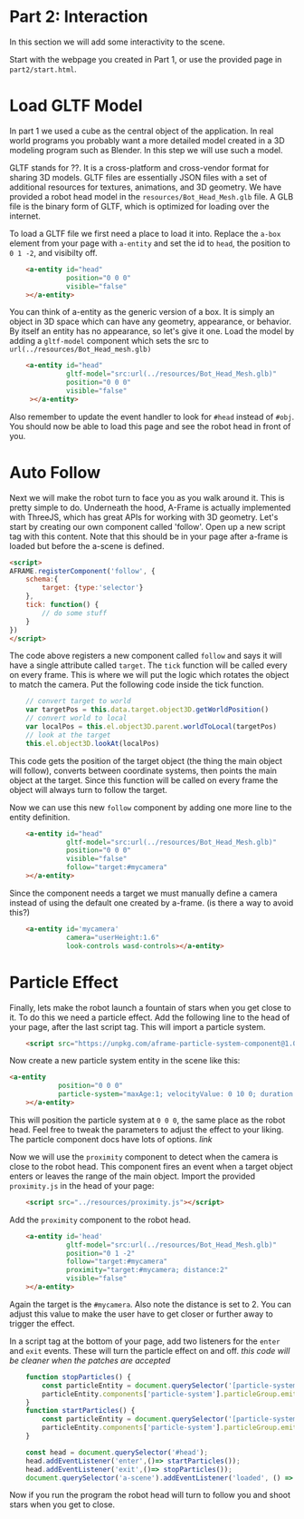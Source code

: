 # Part 2: Interaction

In this section we will add some interactivity to the scene.

Start with the webpage you created in Part 1, or use the provided page in `part2/start.html`.

# Load GLTF Model

In part 1 we used a cube as the central object of the application. In real world programs you
probably want a more detailed model created in a 3D modeling program such as Blender. In
this step we will use such a model.

GLTF stands for ??. It is a cross-platform and cross-vendor format for sharing 3D models. GLTF
files are essentially JSON files with a set of additional resources for textures, animations,
and 3D geometry. We have provided a robot head model in the `resources/Bot_Head_Mesh.glb` file.
A GLB file is the binary form of GLTF, which is optimized for loading over the internet.

To load a GLTF file we first need a place to load it into. Replace the `a-box` element from your
page with `a-entity` and set the id to `head`, the position to `0 1 -2`, and visibilty off.

```html
    <a-entity id="head"
              position="0 0 0"
              visible="false"
    ></a-entity>
```

You can think of a-entity as the generic version of a box. It is simply an object in 3D space which
can have any geometry, appearance, or behavior. By itself an entity has no appearance, so let's
give it one. Load the model by adding a `gltf-model` component which sets the src 
to `url(../resources/Bot_Head_mesh.glb)`

```html
    <a-entity id="head"
              gltf-model="src:url(../resources/Bot_Head_Mesh.glb)"
              position="0 0 0"
              visible="false"
     ></a-entity>
```

Also remember to update the event handler to look for `#head` instead of `#obj`. You should 
now be able to load this page and see the robot head in front of you.

# Auto Follow

Next we will make the robot turn to face you as you walk around it. This is pretty simple to
do. Underneath the hood, A-Frame is actually implemented with ThreeJS, which has great APIs
for working with 3D geometry.  Let's start by creating our own component called 'follow'.
Open up a new script tag with this content. Note that this should be in your page
after a-frame is loaded but before the a-scene is defined.

```html
<script>
AFRAME.registerComponent('follow', {
    schema:{
        target: {type:'selector'}
    },
    tick: function() {
        // do some stuff
    }
})
</script>
```

The code above registers a new component called `follow` and says it will have a single attribute
called `target`.  The `tick` function will be called every on every frame. This is where we
will put the logic which rotates the object to match the camera. Put the following code inside
the tick function.

```javascript
    // convert target to world
    var targetPos = this.data.target.object3D.getWorldPosition()
    // convert world to local
    var localPos = this.el.object3D.parent.worldToLocal(targetPos)
    // look at the target
    this.el.object3D.lookAt(localPos)
```

This code gets the position of the target object (the thing the main object will follow),
converts between coordinate systems, then points the main object at the target. Since
this function will be called on every frame the object will always turn to follow
the target.

Now we can use this new `follow` component by adding one more line to the entity definition.

```html
    <a-entity id="head"
              gltf-model="src:url(../resources/Bot_Head_Mesh.glb)"
              position="0 0 0"
              visible="false"
              follow="target:#mycamera"
    ></a-entity>
```


Since the component needs a target we must manually define a camera instead of using
the default one created by a-frame. (is there a way to avoid this?)

```html
    <a-entity id='mycamera'
              camera="userHeight:1.6"
              look-controls wasd-controls></a-entity>
```

# Particle Effect

Finally, lets make the robot launch a fountain of stars when you get close to it. To do
this we need a particle effect. Add the following line to the head of your page, after
the last script tag. This will import a particle system.

```html
    <script src="https://unpkg.com/aframe-particle-system-component@1.0.9/dist/aframe-particle-system-component.min.js"></script>
```

Now create a new particle system entity in the scene like this:

```html
<a-entity
            position="0 0 0"
            particle-system="maxAge:1; velocityValue: 0 10 0; duration: 0;"
    ></a-entity>
```

This will position the particle system at `0 0 0`, the same place as the
robot head. Feel free to tweak the parameters to adjust the effect to your liking. The
particle component docs have lots of options. *link*

Now we will use the `proximity` component to detect when the camera is close to the 
robot head. This component fires an event when a target object enters or leaves the range
of the main object. Import the provided `proximity.js` in the head of your page:

```html
    <script src="../resources/proximity.js"></script>
``` 

Add the `proximity` component to the robot head.

```html
    <a-entity id='head'
              gltf-model="src:url(../resources/Bot_Head_Mesh.glb)"
              position="0 1 -2"
              follow="target:#mycamera"
              proximity="target:#mycamera; distance:2"
              visible="false"
    ></a-entity>
```

Again the target is the `#mycamera`. Also note the distance is set to 2. You can adjust this value
to make the user have to get closer or further away to trigger the effect.

In a script tag at the bottom of your page, add two listeners for the `enter` and `exit` events. These
will turn the particle effect on and off. *this code will be cleaner when the patches are accepted*

```javascript
    function stopParticles() {
        const particleEntity = document.querySelector('[particle-system]');
        particleEntity.components['particle-system'].particleGroup.emitters[0].disable();
    }
    function startParticles() {
        const particleEntity = document.querySelector('[particle-system]');
        particleEntity.components['particle-system'].particleGroup.emitters[0].enable();
    }

    const head = document.querySelector('#head');
    head.addEventListener('enter',()=> startParticles());
    head.addEventListener('exit',()=> stopParticles());
    document.querySelector('a-scene').addEventListener('loaded', () =>  stopParticles())
```


Now if you run the program the robot head will turn to follow you and shoot stars when you get to close.

